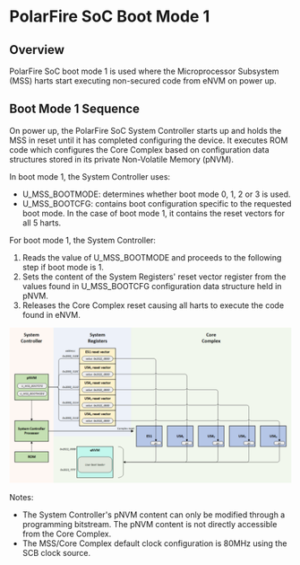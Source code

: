 # PolarFire SoC Boot Mode 1

## Overview

PolarFire SoC boot mode 1 is used where the Microprocessor Subsystem (MSS) harts start executing non-secured code from eNVM on power up.

## Boot Mode 1 Sequence

On power up, the PolarFire SoC System Controller starts up and holds the MSS in reset until it has completed configuring the device. It executes ROM code which configures the Core Complex based on configuration data structures stored in its private Non-Volatile Memory (pNVM).

In boot mode 1, the System Controller uses:

- U_MSS_BOOTMODE: determines whether boot mode 0, 1, 2 or 3 is used.
- U_MSS_BOOTCFG: contains boot configuration specific to the requested boot mode. In the case of boot mode 1, it contains the reset vectors for all 5 harts.

For boot mode 1, the System Controller:

1. Reads the value of U_MSS_BOOTMODE and proceeds to the following step if boot mode is 1.
2. Sets the content of the System Registers' reset vector register from the values found in U_MSS_BOOTCFG configuration data structure held in pNVM.
3. Releases the Core Complex reset causing all harts to execute the code found in eNVM.

![](./images/boot-mode-1.png)

Notes:

- The System Controller's pNVM content can only be modified through a programming bitstream. The pNVM content is not directly accessible from the Core Complex.
- The MSS/Core Complex default clock configuration is 80MHz using the SCB clock source.
